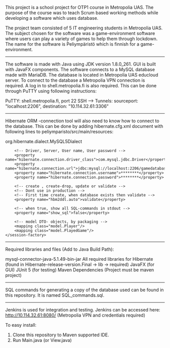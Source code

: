 This project is a school project for OTP1 course in Metropolia UAS.
The purpose of the course was to teach Scrum based working methods while developing a software which uses database.

The project team consisted of 5 IT engineering students in Metropolia UAS.
The subject chosen for the software was a game-environment software where users can play a variety of games to help them through lockdown.
The name for the software is Peliympäristö which is finnish for a game-environment.

********************************************

The software is made with Java using JDK version 1.8.0_261. GUI is built with JavaFX components.
The software connects to a MySQL database made with MariaDB. The database is located in Metropolia UAS educloud server. To connect to the database a Metropolia VPN connection is required. A log in to shell.metropolia.fi is also required. This can be done through PuTTY using following instructions:

PuTTY: shell.metropolia.fi, port 22
SSH --> Tunnels: 
sourceport: "localhost:2206",
destination: "10.114.32.61:3306"

********************************************

Hibernate ORM -connection tool will also need to know how to connect to the database. This can be done by adding hibernate.cfg.xml document with following lines to peliymparisto/src/main/resources:

<hibernate-configuration>
	<session-factory>
		<!-- Use mySQL database -->
		<property name="hibernate.dialect"> org.hibernate.dialect.MySQL5Dialect</property>

		<!-- Driver, Server, User name, User password -->
		<property name="hibernate.connection.driver_class">com.mysql.jdbc.Driver</property>
		<property name="hibernate.connection.url">jdbc:mysql://localhost:2206/gamedatabase</property>
		<property name="hibernate.connection.username">********</property>
		<property name="hibernate.connection.password">********</property>

		<!-- create , create-drop, update or validate -->
		<!-- Dont use in production -->
		<!-- First time create, when database exists then validate -->
		<property name="hbm2ddl.auto">validate</property>

		<!-- when true, show all SQL-commands in stdout -->
		<property name="show_sql">false</property>

		<!-- model DTO- objects, by packaging -->
		<mapping class="model.Player"/>
		<mapping class="model.PlayedGame"/>
	</session-factory>
</hibernate-configuration>

********************************************

Required libraries and files (Add to Java Build Path):

mysql-connector-java-5.1.49-bin-jar
All required libraries for Hibernate (found in Hibernate-release-version.Final -> lib -> required)
JavaFX (for GUI)
JUnit 5 (for testing)
Maven Dependencies (Project must be maven project)

********************************************

SQL commands for generating a copy of the database used can be found in this repository. It is named SQL_commands.sql.

********************************************

Jenkins is used for integration and testing. Jenkins can be accessed here: http://10.114.32.61:8080/ (Metropolia VPN and credentials required)

To easy install:
1. Clone this repository to Maven supported IDE.
2. Run Main.java (or View.java)
